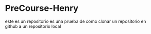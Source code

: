 # PreCourse-Henry
este es un repositorio es una prueba de como clonar un repositorio en github a un repositorio local
